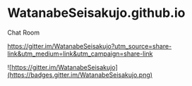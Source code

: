 WatanabeSeisakujo.github.io
===========================

Chat Room

https://gitter.im/WatanabeSeisakujo?utm_source=share-link&utm_medium=link&utm_campaign=share-link

![https://gitter.im/WatanabeSeisakujo](https://badges.gitter.im/WatanabeSeisakujo.png)
